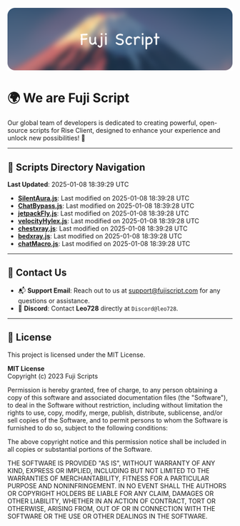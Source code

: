 ![Banner](.github/b.webp)

# 🌍 **We are Fuji Script**

Our global team of developers is dedicated to creating powerful, open-source scripts for Rise Client, designed to enhance your experience and unlock new possibilities! 🌟

---
<!-- SCRIPTS_NAVIGATION_START -->
## 📂 **Scripts Directory Navigation**

**Last Updated**: 2025-01-08 18:39:29 UTC

- **[SilentAura.js](scripts/SilentAura.js)**: Last modified on 2025-01-08 18:39:28 UTC
- **[ChatBypass.js](scripts/ChatBypass.js)**: Last modified on 2025-01-08 18:39:28 UTC
- **[jetpackFly.js](scripts/jetpackFly.js)**: Last modified on 2025-01-08 18:39:28 UTC
- **[velocityHylex.js](scripts/velocityHylex.js)**: Last modified on 2025-01-08 18:39:28 UTC
- **[chestxray.js](scripts/chestxray.js)**: Last modified on 2025-01-08 18:39:28 UTC
- **[bedxray.js](scripts/bedxray.js)**: Last modified on 2025-01-08 18:39:28 UTC
- **[chatMacro.js](scripts/chatMacro.js)**: Last modified on 2025-01-08 18:39:28 UTC

<!-- SCRIPTS_NAVIGATION_END -->

---

## 💬 **Contact Us**  
- 📬 **Support Email**: Reach out to us at [support@fujiscript.com](mailto:support@fujiscript.com) for any questions or assistance.  
- 💬 **Discord**: Contact **Leo728** directly at `Discord@leo728`.

---

## 📜 **License**

This project is licensed under the MIT License.  

**MIT License**  
Copyright (c) 2023 Fuji Scripts  

Permission is hereby granted, free of charge, to any person obtaining a copy of this software and associated documentation files (the "Software"), to deal in the Software without restriction, including without limitation the rights to use, copy, modify, merge, publish, distribute, sublicense, and/or sell copies of the Software, and to permit persons to whom the Software is furnished to do so, subject to the following conditions:  

The above copyright notice and this permission notice shall be included in all copies or substantial portions of the Software.  

THE SOFTWARE IS PROVIDED "AS IS", WITHOUT WARRANTY OF ANY KIND, EXPRESS OR IMPLIED, INCLUDING BUT NOT LIMITED TO THE WARRANTIES OF MERCHANTABILITY, FITNESS FOR A PARTICULAR PURPOSE AND NONINFRINGEMENT. IN NO EVENT SHALL THE AUTHORS OR COPYRIGHT HOLDERS BE LIABLE FOR ANY CLAIM, DAMAGES OR OTHER LIABILITY, WHETHER IN AN ACTION OF CONTRACT, TORT OR OTHERWISE, ARISING FROM, OUT OF OR IN CONNECTION WITH THE SOFTWARE OR THE USE OR OTHER DEALINGS IN THE SOFTWARE.  
